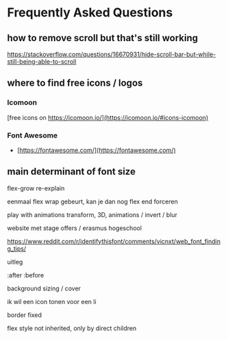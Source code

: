 # Frequently Asked Questions

## how to remove scroll but that's still working

https://stackoverflow.com/questions/16670931/hide-scroll-bar-but-while-still-being-able-to-scroll

## where to find free icons / logos

### Icomoon

[free icons on https://icomoon.io/](https://icomoon.io/#icons-icomoon)



### Font Awesome

- [https://fontawesome.com/](https://fontawesome.com/)

## main determinant of font size

flex-grow re-explain

eenmaal flex wrap gebeurt, kan je dan nog flex end forceren

play with animations transform, 3D, animations / invert / blur

website met stage offers / erasmus hogeschool

https://www.reddit.com/r/identifythisfont/comments/vicnxt/web_font_finding_tips/

uitleg

:after
:before

background sizing / cover

ik wil een icon tonen voor een li

border fixed

flex style not inherited, only by direct children
